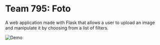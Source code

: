 # Team 795: Foto

A web application made with Flask that allows a user to upload an image and manipulate
it by choosing from a list of filters.

![Demo](demo.gif)
